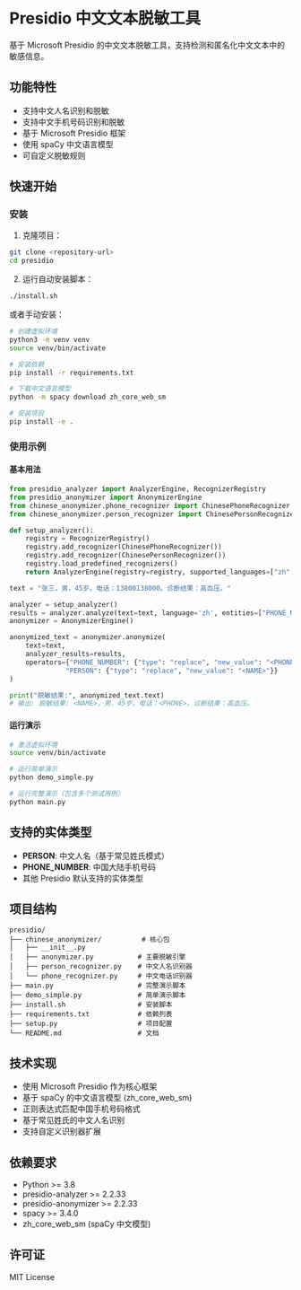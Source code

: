 # Presidio 中文文本脱敏工具

基于 Microsoft Presidio 的中文文本脱敏工具，支持检测和匿名化中文文本中的敏感信息。

## 功能特性

- 支持中文人名识别和脱敏
- 支持中文手机号码识别和脱敏  
- 基于 Microsoft Presidio 框架
- 使用 spaCy 中文语言模型
- 可自定义脱敏规则

## 快速开始

### 安装

1. 克隆项目：
```bash
git clone <repository-url>
cd presidio
```

2. 运行自动安装脚本：
```bash
./install.sh
```

或者手动安装：
```bash
# 创建虚拟环境
python3 -m venv venv
source venv/bin/activate

# 安装依赖
pip install -r requirements.txt

# 下载中文语言模型
python -m spacy download zh_core_web_sm

# 安装项目
pip install -e .
```

### 使用示例

#### 基本用法

```python
from presidio_analyzer import AnalyzerEngine, RecognizerRegistry
from presidio_anonymizer import AnonymizerEngine
from chinese_anonymizer.phone_recognizer import ChinesePhoneRecognizer
from chinese_anonymizer.person_recognizer import ChinesePersonRecognizer

def setup_analyzer():
    registry = RecognizerRegistry()
    registry.add_recognizer(ChinesePhoneRecognizer())
    registry.add_recognizer(ChinesePersonRecognizer())
    registry.load_predefined_recognizers()
    return AnalyzerEngine(registry=registry, supported_languages=["zh", "en"])

text = "张三，男，45岁。电话：13800138000。诊断结果：高血压。"

analyzer = setup_analyzer()
results = analyzer.analyze(text=text, language='zh', entities=["PHONE_NUMBER", "PERSON"])
anonymizer = AnonymizerEngine()

anonymized_text = anonymizer.anonymize(
    text=text, 
    analyzer_results=results,
    operators={"PHONE_NUMBER": {"type": "replace", "new_value": "<PHONE>"}, 
              "PERSON": {"type": "replace", "new_value": "<NAME>"}}
)

print("脱敏结果:", anonymized_text.text)
# 输出: 脱敏结果: <NAME>，男，45岁。电话：<PHONE>。诊断结果：高血压。
```

#### 运行演示

```bash
# 激活虚拟环境
source venv/bin/activate

# 运行简单演示
python demo_simple.py

# 运行完整演示（包含多个测试用例）
python main.py
```

## 支持的实体类型

- **PERSON**: 中文人名（基于常见姓氏模式）
- **PHONE_NUMBER**: 中国大陆手机号码
- 其他 Presidio 默认支持的实体类型

## 项目结构

```
presidio/
├── chinese_anonymizer/          # 核心包
│   ├── __init__.py
│   ├── anonymizer.py           # 主要脱敏引擎
│   ├── person_recognizer.py    # 中文人名识别器
│   └── phone_recognizer.py     # 中文电话识别器
├── main.py                     # 完整演示脚本
├── demo_simple.py              # 简单演示脚本
├── install.sh                  # 安装脚本
├── requirements.txt            # 依赖列表
├── setup.py                    # 项目配置
└── README.md                   # 文档
```

## 技术实现

- 使用 Microsoft Presidio 作为核心框架
- 基于 spaCy 的中文语言模型 (zh_core_web_sm)
- 正则表达式匹配中国手机号码格式
- 基于常见姓氏的中文人名识别
- 支持自定义识别器扩展

## 依赖要求

- Python >= 3.8
- presidio-analyzer >= 2.2.33
- presidio-anonymizer >= 2.2.33
- spacy >= 3.4.0
- zh_core_web_sm (spaCy 中文模型)

## 许可证

MIT License
